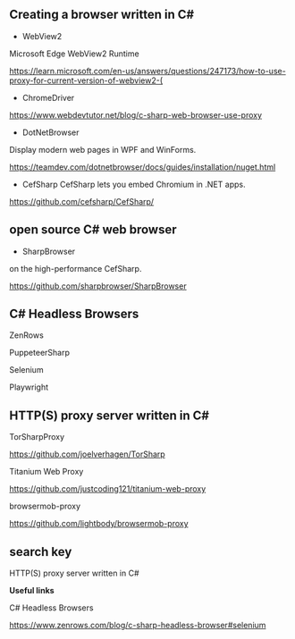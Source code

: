 ## Creating a browser  written in C#

- WebView2

Microsoft Edge WebView2 Runtime

https://learn.microsoft.com/en-us/answers/questions/247173/how-to-use-proxy-for-current-version-of-webview2-(

- ChromeDriver

https://www.webdevtutor.net/blog/c-sharp-web-browser-use-proxy

- DotNetBrowser

Display modern web pages in WPF and WinForms.

https://teamdev.com/dotnetbrowser/docs/guides/installation/nuget.html

- CefSharp
CefSharp lets you embed Chromium in .NET apps.

https://github.com/cefsharp/CefSharp/

## open source C# web browser

- SharpBrowser

on the high-performance CefSharp.

https://github.com/sharpbrowser/SharpBrowser





## C# Headless Browsers

ZenRows

PuppeteerSharp

Selenium

Playwright


## HTTP(S) proxy server written in C#

TorSharpProxy

https://github.com/joelverhagen/TorSharp

Titanium Web Proxy

https://github.com/justcoding121/titanium-web-proxy

browsermob-proxy

https://github.com/lightbody/browsermob-proxy


## search key

HTTP(S) proxy server written in C#

**Useful links**

C# Headless Browsers

https://www.zenrows.com/blog/c-sharp-headless-browser#selenium



